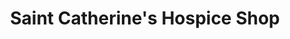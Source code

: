 ---
title: "Saint Catherine's Hospice Shop"
url: /filey/saint-catherines-hospice-shop/
shop: Gebrauchtwaren
---